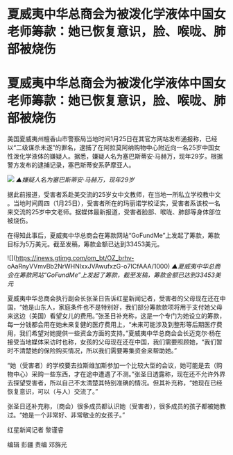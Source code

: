 # 夏威夷中华总商会为被泼化学液体中国女老师筹款：她已恢复意识，脸、喉咙、肺部被烧伤

# 夏威夷中华总商会为被泼化学液体中国女老师筹款：她已恢复意识，脸、喉咙、肺部被烧伤

美国夏威夷州檀香山市警察局当地时间1月25日在其官方网站发布通报称，已经以“二级谋杀未遂”的罪名，逮捕了在阿拉莫阿纳购物中心附近向一名25岁中国女性泼化学液体的嫌疑人。据悉，嫌疑人名为塞巴斯蒂安·马赫万，现年29岁。根据警方发布的逮捕记录，塞巴斯蒂安系萨摩亚人。

![](https://inews.gtimg.com/om_bt/OitfN-g0bnht6Gln5ZbhzqTNkLUlwR81G6GPyeGrZ8a10AA/1000)
_▲嫌疑人名为塞巴斯蒂安·马赫万，现年29岁_

据此前报道，受害者系赴美交流的25岁女中文教师，在当地一所私立学校教中文
。当地时间周四（1月25日），受害者所在的玛丽诺学校证实，受害者系该校一名来交流的25岁中文老师。据媒体最新报道，受害者脸部、喉咙、肺部等身体部位被烧伤。

在得知此事后，夏威夷中华总商会在筹款网站“GoFundMe”上发起了筹款，筹款目标为5万美元。截至发稿，筹款金额已达到33453美元。

![](https://inews.gtimg.com/om_bt/OZ_brhv-
oAaRnyVVmvBb2NrWHNIxxJVAwufxzG-o7ICfAAA/1000)
_▲夏威夷中华总商会在筹款网站“GoFundMe”上发起了筹款，截至发稿，筹款金额已达到33453美元_

夏威夷中华总商会执行副会长张圣日告诉红星新闻记者，受害者的父母现在还在中国，“她是山东人，家庭条件也不是特别好，我们部分筹款款项将用于支付她父母来这边（美国）看望女儿的费用。”张圣日补充称，这是一个专门为她设立的筹款，每一分钱都会用在她未来复健的医疗费用上，“未来可能涉及到整形等后期医疗费用，我们希望对她提供一些资金方面的支持。”夏威夷中华总商会会长迈克尔·杨在接受当地媒体采访时也称，女孩的父母现在还在中国，我们需要照顾她，“我们暂时不清楚她的保险购买情况，所以我们需要筹集资金来帮助她。”

“她（受害者）的学校要去拉斯维加斯参加一个比较大型的会议，她可能是去（购物中心）采购一些东西，才在途中遭遇了不测。”张圣日透露称，现在还不允许外界去探望受害者，所以自己不太清楚其特别准确的情况。但其补充称，“她现在已经恢复意识，可以（与人）交流了。”

张圣日还补充称，（商会）很多成员都认识她（受害者），很多成员的孩子都被她教过。“她是一个非常好、非常敬业的女孩子。”

红星新闻记者 黎谨睿

编辑 彭疆 责编 邓旆光

